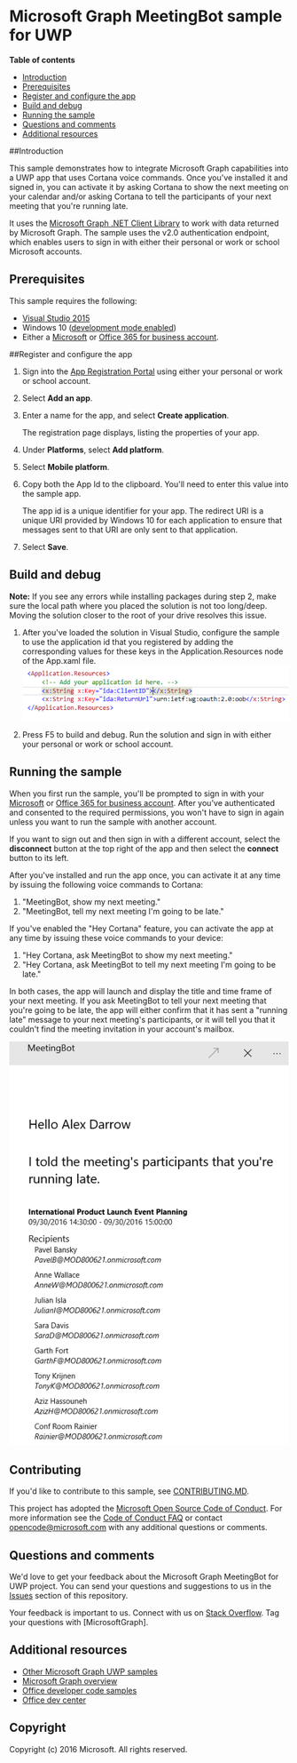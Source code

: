 # Microsoft Graph MeetingBot sample for UWP


**Table of contents**

* [Introduction](#introduction)
* [Prerequisites](#prerequisites)
* [Register and configure the app](#register)
* [Build and debug](#build)
* [Running the sample](#runningsample)
* [Questions and comments](#questions)
* [Additional resources](#additional-resources)

<a name="introduction"></a>
##Introduction

This sample demonstrates how to integrate Microsoft Graph capabilities into a UWP app that uses Cortana voice commands. Once you've installed it and signed in, you can activate it by asking Cortana to show the next meeting on your calendar and/or asking Cortana to tell the participants of your next meeting that you're running late.

It uses the [Microsoft Graph .NET Client Library](https://github.com/microsoftgraph/msgraph-sdk-dotnet) to work with data returned by Microsoft Graph. The sample uses the v2.0 authentication endpoint, which enables users to sign in with either their personal or work or school Microsoft accounts.

<a name="prerequisites"></a>
## Prerequisites ##

This sample requires the following:  

  * [Visual Studio 2015](https://www.visualstudio.com/en-us/downloads) 
  * Windows 10 ([development mode enabled](https://msdn.microsoft.com/library/windows/apps/xaml/dn706236.aspx))
  * Either a [Microsoft](www.outlook.com) or [Office 365 for business account](https://msdn.microsoft.com/en-us/office/office365/howto/setup-development-environment#bk_Office365Account).

<a name="register"></a>
##Register and configure the app

1. Sign into the [App Registration Portal](https://apps.dev.microsoft.com/) using either your personal or work or school account.
2. Select **Add an app**.
3. Enter a name for the app, and select **Create application**.
	
	The registration page displays, listing the properties of your app.
 
4. Under **Platforms**, select **Add platform**.
5. Select **Mobile platform**.
6. Copy both the App Id to the clipboard. You'll need to enter this value into the sample app.

	The app id is a unique identifier for your app. The redirect URI is a unique URI provided by Windows 10 for each application to ensure that messages sent to that URI are only sent to that application. 

7. Select **Save**.

<a name="build"></a>
## Build and debug ##

**Note:** If you see any errors while installing packages during step 2, make sure the local path where you placed the solution is not too long/deep. Moving the solution closer to the root of your drive resolves this issue.

1. After you've loaded the solution in Visual Studio, configure the sample to use the application id that you registered by adding the corresponding values for these keys in the Application.Resources node of the App.xaml file.
![Microsoft Graph MeetingBot sample](/readme-images/appId_and_redirectURI.png "App ID value in App.xaml file")

2. Press F5 to build and debug. Run the solution and sign in with either your personal or work or school account.

<a name="runningsample"></a>
## Running the sample ##

When you first run the sample, you'll be prompted to sign in with your [Microsoft](www.outlook.com) or [Office 365 for business account](https://msdn.microsoft.com/en-us/office/office365/howto/setup-development-environment#bk_Office365Account). After you've authenticated and consented to the required permissions, you won't have to sign in again unless you want to run the sample with another account. 

If you want to sign out and then sign in with a different account, select the **disconnect**  button at the top right of the app and then select the **connect** button to its left.

After you've installed and run the app once, you can activate it at any time by issuing the following voice commands to Cortana:

1. "MeetingBot, show my next meeting."
2. "MeetingBot, tell my next meeting I'm going to be late."

If you've enabled the "Hey Cortana" feature, you can activate the app at any time by issuing these voice commands to your device:

1. "Hey Cortana, ask MeetingBot to show my next meeting."
2. "Hey Cortana, ask MeetingBot to tell my next meeting I'm going to be late."

In both cases, the app will launch and display the title and time frame of your next meeting. If you ask MeetingBot to tell your next meeting that you're going to be late, the app will either confirm that it has sent a "running late" message to your next meeting's participants, or it will tell you that it couldn't find the meeting invitation in your account's mailbox.

![Microsoft Graph MeetingBot sample](/readme-images/MeetingBotLateMessage.png "MeetingBot after sending the running late message")

<a name="contributing"></a>
## Contributing ##

If you'd like to contribute to this sample, see [CONTRIBUTING.MD](/CONTRIBUTING.md).

This project has adopted the [Microsoft Open Source Code of Conduct](https://opensource.microsoft.com/codeofconduct/). For more information see the [Code of Conduct FAQ](https://opensource.microsoft.com/codeofconduct/faq/) or contact [opencode@microsoft.com](mailto:opencode@microsoft.com) with any additional questions or comments.

<a name="questions"></a>
## Questions and comments

We'd love to get your feedback about the Microsoft Graph MeetingBot for UWP project. You can send your questions and suggestions to us in the [Issues](https://github.com/microsoftgraph/uwp-csharp-meetingbot-sample/issues) section of this repository.

Your feedback is important to us. Connect with us on [Stack Overflow](http://stackoverflow.com/questions/tagged/microsoftgraph). Tag your questions with [MicrosoftGraph].

<a name="additional-resources"></a>
## Additional resources ##

- [Other Microsoft Graph UWP samples](https://github.com/microsoftgraph?utf8=%E2%9C%93&query=uwp)
- [Microsoft Graph overview](http://graph.microsoft.io)
- [Office developer code samples](http://dev.office.com/code-samples)
- [Office dev center](http://dev.office.com/)


## Copyright
Copyright (c) 2016 Microsoft. All rights reserved.

